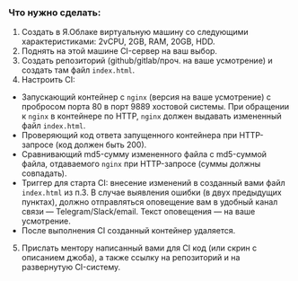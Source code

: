 ### Что нужно сделать:
1. Создать в Я.Облаке виртуальную машину со следующими характеристиками: 2vCPU, 2GB, RAM, 20GB, HDD.
2. Поднять на этой машине CI-сервер на ваш выбор.
3. Создать репозиторий (github/gitlab/проч. на ваше усмотрение) и создать там файл `index.html`.
4. Настроить CI:
- Запускающий контейнер с `nginx` (версия на ваше усмотрение) с пробросом порта 80 в порт 9889 хостовой системы. При обращении к `nginx` в контейнере по HTTP, `nginx` должен выдавать измененный файл `index.html`.
- Проверяющий код ответа запущенного контейнера при HTTP-запросе (код должен быть 200).
- Сравнивающий md5-сумму измененного файла с md5-суммой файла, отдаваемого `nginx` при HTTP-запросе (суммы должны совпадать).
- Триггер для старта CI: внесение изменений в созданный вами файл `index.html` из п.3. В случае выявления ошибки (в двух предыдущих пунктах), должно отправляться оповещение вам в удобный канал связи — Telegram/Slack/email. Текст оповещения — на ваше усмотрение.
- После выполнения CI созданный контейнер удаляется.
5. Прислать ментору написанный вами для CI код (или скрин с описанием джоба), а также ссылку на репозиторий и на развернутую CI-систему.